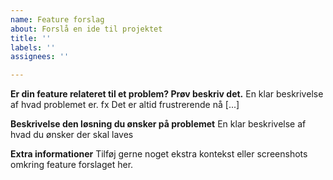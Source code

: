 ```yaml
---
name: Feature forslag
about: Forslå en ide til projektet
title: ''
labels: ''
assignees: ''

---
```


**Er din feature relateret til et problem? Prøv beskriv det.**
En klar beskrivelse af hvad problemet er. fx Det er altid frustrerende nå [...]

**Beskrivelse den løsning du ønsker på problemet**
En klar beskrivelse af hvad du ønsker der skal laves

**Extra informationer**
Tilføj gerne noget ekstra kontekst eller screenshots omkring feature forslaget her.
